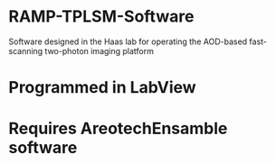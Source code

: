 # RAMP-TPLSM-Software
Software designed in the Haas lab for operating the AOD-based fast-scanning two-photon imaging platform
# Programmed in LabView
# Requires AreotechEnsamble software
